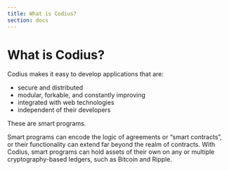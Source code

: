```yaml
---
title: What is Codius?
section: docs
---
```


# What is Codius?

Codius makes it easy to develop applications that are:

* secure and distributed
* modular, forkable, and constantly improving
* integrated with web technologies
* independent of their developers

These are smart programs.

Smart programs can encode the logic of agreements or “smart contracts”, or their functionality can extend far beyond the realm of contracts. With Codius, smart programs can hold assets of their own on any or multiple cryptography-based ledgers, such as Bitcoin and Ripple.
